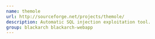 ```yaml
---
name: themole
url: http://sourceforge.net/projects/themole/
description: Automatic SQL injection exploitation tool.
group: blackarch blackarch-webapp
---
```

